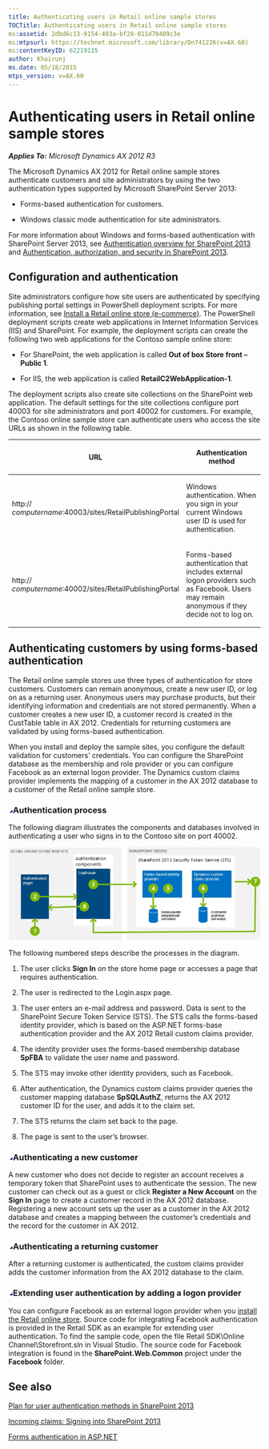 ```yaml
---
title: Authenticating users in Retail online sample stores
TOCTitle: Authenticating users in Retail online sample stores
ms:assetid: 2dbd6c13-9154-493a-bf28-011d70409c3e
ms:mtpsurl: https://technet.microsoft.com/library/Dn741226(v=AX.60)
ms:contentKeyID: 62219115
author: Khairunj
ms.date: 05/18/2015
mtps_version: v=AX.60
---
```


# Authenticating users in Retail online sample stores 


_**Applies To:** Microsoft Dynamics AX 2012 R3_

The Microsoft Dynamics AX 2012 for Retail online sample stores authenticate customers and site administrators by using the two authentication types supported by Microsoft SharePoint Server 2013:

  - Forms-based authentication for customers.

  - Windows classic mode authentication for site administrators.

For more information about Windows and forms-based authentication with SharePoint Server 2013, see [Authentication overview for SharePoint 2013](http://go.microsoft.com/fwlink/?linkid=394056&clcid=0x409) and [Authentication, authorization, and security in SharePoint 2013](http://go.microsoft.com/fwlink/?linkid=394057&clcid=0x409).

## Configuration and authentication

Site administrators configure how site users are authenticated by specifying publishing portal settings in PowerShell deployment scripts. For more information, see [Install a Retail online store (e-commerce)](install-a-retail-online-store-e-commerce.md). The PowerShell deployment scripts create web applications in Internet Information Services (IIS) and SharePoint. For example, the deployment scripts can create the following two web applications for the Contoso sample online store:

  - For SharePoint, the web application is called **Out of box Store front – Public 1**.

  - For IIS, the web application is called **RetailC2WebApplication-1**.

The deployment scripts also create site collections on the SharePoint web application. The default settings for the site collections configure port 40003 for site administrators and port 40002 for customers. For example, the Contoso online sample store can authenticate users who access the site URLs as shown in the following table.

<table>
<colgroup>
<col style="width: 50%" />
<col style="width: 50%" />
</colgroup>
<thead>
<tr class="header">
<th><p>URL</p></th>
<th><p>Authentication method</p></th>
</tr>
</thead>
<tbody>
<tr class="odd">
<td><p>http:// <em>computername</em>:40003/sites/RetailPublishingPortal</p></td>
<td><p>Windows authentication. When you sign in your current Windows user ID is used for authentication.</p></td>
</tr>
<tr class="even">
<td><p>http:// <em>computername</em>:40002/sites/RetailPublishingPortal</p></td>
<td><p>Forms-based authentication that includes external logon providers such as Facebook. Users may remain anonymous if they decide not to log on.</p></td>
</tr>
</tbody>
</table>


## Authenticating customers by using forms-based authentication

The Retail online sample stores use three types of authentication for store customers. Customers can remain anonymous, create a new user ID, or log on as a returning user. Anonymous users may purchase products, but their identifying information and credentials are not stored permanently. When a customer creates a new user ID, a customer record is created in the CustTable table in AX 2012. Credentials for returning customers are validated by using forms-based authentication.

When you install and deploy the sample sites, you configure the default validation for customers’ credentials. You can configure the SharePoint database as the membership and role provider or you can configure Facebook as an external logon provider. The Dynamics custom claims provider implements the mapping of a customer in the AX 2012 database to a customer of the Retail online sample store.

### ![Dn741226.collapse\_all(en-us,AX.60).gif](images/Gg841655.collapse_all(en-us,AX.60).gif "Dn741226.collapse_all(en-us,AX.60).gif")Authentication process

The following diagram illustrates the components and databases involved in authenticating a user who signs in to the Contoso site on port 40002.

![Authentication process flow in Retail online store](images/Dn741226.RetailOnlineStoreAuthenticationFlow(en-us,AX.60).jpg "Authentication process flow in Retail online store")

The following numbered steps describe the processes in the diagram.

1.  The user clicks **Sign In** on the store home page or accesses a page that requires authentication.

2.  The user is redirected to the Login.aspx page.

3.  The user enters an e-mail address and password. Data is sent to the SharePoint Secure Token Service (STS). The STS calls the forms-based identity provider, which is based on the ASP.NET forms-base authentication provider and the AX 2012 Retail custom claims provider.

4.  The identity provider uses the forms-based membership database **SpFBA** to validate the user name and password.

5.  The STS may invoke other identity providers, such as Facebook.

6.  After authentication, the Dynamics custom claims provider queries the customer mapping database **SpSQLAuthZ**, returns the AX 2012 customer ID for the user, and adds it to the claim set.

7.  The STS returns the claim set back to the page.

8.  The page is sent to the user’s browser.

### ![Dn741226.collapse\_all(en-us,AX.60).gif](images/Gg841655.collapse_all(en-us,AX.60).gif "Dn741226.collapse_all(en-us,AX.60).gif")Authenticating a new customer

A new customer who does not decide to register an account receives a temporary token that SharePoint uses to authenticate the session. The new customer can check out as a guest or click **Register a New Account** on the **Sign In** page to create a customer record in the AX 2012 database. Registering a new account sets up the user as a customer in the AX 2012 database and creates a mapping between the customer’s credentials and the record for the customer in AX 2012.

### ![Dn741226.collapse\_all(en-us,AX.60).gif](images/Gg841655.collapse_all(en-us,AX.60).gif "Dn741226.collapse_all(en-us,AX.60).gif")Authenticating a returning customer

After a returning customer is authenticated, the custom claims provider adds the customer information from the AX 2012 database to the claim.

### ![Dn741226.collapse\_all(en-us,AX.60).gif](images/Gg841655.collapse_all(en-us,AX.60).gif "Dn741226.collapse_all(en-us,AX.60).gif")Extending user authentication by adding a logon provider

You can configure Facebook as an external logon provider when you [install the Retail online store](install-a-retail-online-store-e-commerce.md). Source code for integrating Facebook authentication is provided in the Retail SDK as an example for extending user authentication. To find the sample code, open the file Retail SDK\\Online Channel\\Storefront.sln in Visual Studio. The source code for Facebook integration is found in the **SharePoint.Web.Common** project under the **Facebook** folder.

## See also

[Plan for user authentication methods in SharePoint 2013](http://go.microsoft.com/fwlink/?linkid=394053&clcid=0x409)

[Incoming claims: Signing into SharePoint 2013](http://go.microsoft.com/fwlink/?linkid=394114&clcid=0x409)

[Forms authentication in ASP.NET](http://go.microsoft.com/fwlink/?linkid=394082&clcid=0x409)

  


